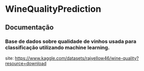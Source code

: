 # WineQualityPrediction 
## Documentação

### Base de dados sobre qualidade de vinhos usada para classificação utilizando machine learning.
site: https://www.kaggle.com/datasets/rajyellow46/wine-quality?resource=download

